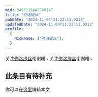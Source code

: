 ```yaml
---
mid: 3493115442760147
title: "弥洛缇丝"
pubDate: "2024-11-04T11:22:11.921Z"
updatedDate: "2024-11-04T11:22:11.921Z"
profile:
  {
    Nickname: ["弥洛缇丝"],
  }
---
```


关注[弥洛缇丝](https://space.bilibili.com/3493115442760147)谢谢喵~ 关注[弥洛缇丝](https://space.bilibili.com/3493115442760147)谢谢喵~

## 此条目有待补充
你可以在[这里](https://github.com/Yuhanawa/VTuber.ICU/edit/master/src/content/v/弥洛缇丝/index.md)编辑本文
